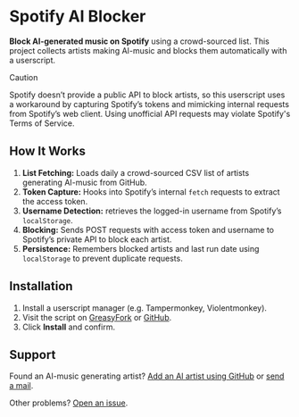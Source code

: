 # Spotify AI Blocker

**Block AI-generated music on Spotify** using a crowd-sourced list. This project collects artists making AI-music and blocks them automatically with a userscript.

> [!CAUTION]
> Spotify doesn’t provide a public API to block artists, so this userscript uses a workaround by capturing Spotify’s tokens and mimicking internal requests from Spotify’s web client. Using unofficial API requests may violate Spotify's Terms of Service.

## How It Works
1. **List Fetching:** Loads daily a crowd-sourced CSV list of artists generating AI-music from GitHub.
2. **Token Capture:** Hooks into Spotify’s internal `fetch` requests to extract the access token.
3. **Username Detection:** retrieves the logged-in username from Spotify’s `localStorage`.
4. **Blocking:** Sends POST requests with access token and username to Spotify’s private API to block each artist.
5. **Persistence:** Remembers blocked artists and last run date using `localStorage` to prevent duplicate requests.

## Installation
1. Install a userscript manager (e.g. Tampermonkey, Violentmonkey).
2. Visit the script on [GreasyFork](https://update.greasyfork.org/scripts/546762/Spotify%20AI%20Artist%20Blocker.user.js) or [GitHub](https://github.com/CennoxX/spotify-ai-blocker/raw/refs/heads/main/SpotifyAiBlocker.user.js).
3. Click **Install** and confirm.

## Support
Found an AI-music generating artist? [Add an AI artist using GitHub](https://github.com/CennoxX/spotify-ai-blocker/issues/new?template=ai-artist.yml) or [send a mail](mailto:cesar.bernard@gmx.de). 

Other problems? [Open an issue](https://github.com/CennoxX/spotify-ai-blocker/issues/new). 
